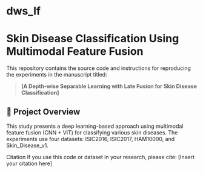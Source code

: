 # dws_lf

# Skin Disease Classification Using Multimodal Feature Fusion

This repository contains the source code and instructions for reproducing the experiments in the manuscript titled:

> **[A Depth-wise Separable Learning with Late Fusion for Skin Disease Classification]**

## 📌 Project Overview

This study presents a deep learning-based approach using multimodal feature fusion (CNN + ViT) for classifying various skin diseases. The experiments use four datasets: ISIC2016, ISIC2017, HAM10000, and Skin_Disease_v1.



Citation
If you use this code or dataset in your research, please cite:
[Insert your citation here]
